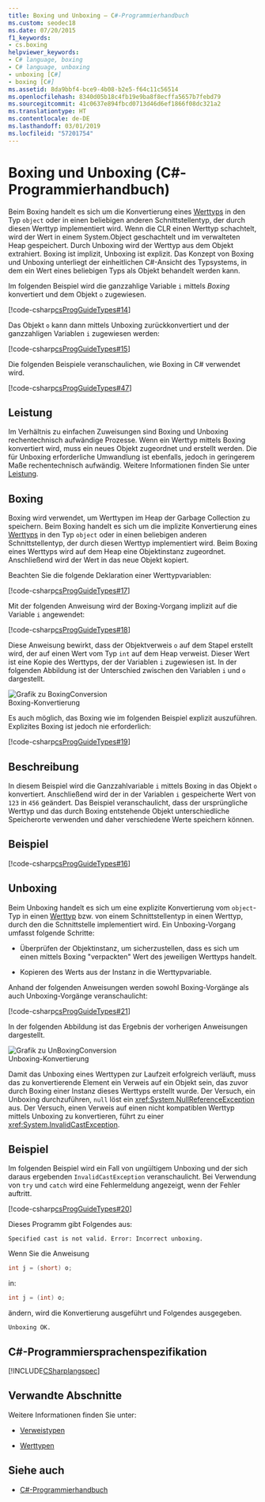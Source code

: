 ```yaml
---
title: Boxing und Unboxing – C#-Programmierhandbuch
ms.custom: seodec18
ms.date: 07/20/2015
f1_keywords:
- cs.boxing
helpviewer_keywords:
- C# language, boxing
- C# language, unboxing
- unboxing [C#]
- boxing [C#]
ms.assetid: 8da9bbf4-bce9-4b08-b2e5-f64c11c56514
ms.openlocfilehash: 8340d05b18c4fb19e9ba8f8ecffa5657b7febd79
ms.sourcegitcommit: 41c0637e894fbcd0713d46d6ef1866f08dc321a2
ms.translationtype: HT
ms.contentlocale: de-DE
ms.lasthandoff: 03/01/2019
ms.locfileid: "57201754"
---
```

# <a name="boxing-and-unboxing-c-programming-guide"></a>Boxing und Unboxing (C#-Programmierhandbuch)
Beim Boxing handelt es sich um die Konvertierung eines [Werttyps](../../../csharp/language-reference/keywords/value-types.md) in den Typ `object` oder in einen beliebigen anderen Schnittstellentyp, der durch diesen Werttyp implementiert wird. Wenn die CLR einen Werttyp schachtelt, wird der Wert in einem System.Object geschachtelt und im verwalteten Heap gespeichert. Durch Unboxing wird der Werttyp aus dem Objekt extrahiert. Boxing ist implizit, Unboxing ist explizit. Das Konzept von Boxing und Unboxing unterliegt der einheitlichen C#-Ansicht des Typsystems, in dem ein Wert eines beliebigen Typs als Objekt behandelt werden kann.  
  
 Im folgenden Beispiel wird die ganzzahlige Variable `i` mittels *Boxing* konvertiert und dem Objekt `o` zugewiesen.  
  
 [!code-csharp[csProgGuideTypes#14](~/samples/snippets/csharp/VS_Snippets_VBCSharp/CsProgGuideTypes/CS/Class1.cs#14)]  
  
 Das Objekt `o` kann dann mittels Unboxing zurückkonvertiert und der ganzzahligen Variablen `i` zugewiesen werden:  
  
 [!code-csharp[csProgGuideTypes#15](~/samples/snippets/csharp/VS_Snippets_VBCSharp/CsProgGuideTypes/CS/Class1.cs#15)]  
  
 Die folgenden Beispiele veranschaulichen, wie Boxing in C# verwendet wird.  
  
 [!code-csharp[csProgGuideTypes#47](~/samples/snippets/csharp/VS_Snippets_VBCSharp/CsProgGuideTypes/CS/Class1.cs#47)]  
  
## <a name="performance"></a>Leistung  
 Im Verhältnis zu einfachen Zuweisungen sind Boxing und Unboxing rechentechnisch aufwändige Prozesse. Wenn ein Werttyp mittels Boxing konvertiert wird, muss ein neues Objekt zugeordnet und erstellt werden. Die für Unboxing erforderliche Umwandlung ist ebenfalls, jedoch in geringerem Maße rechentechnisch aufwändig. Weitere Informationen finden Sie unter [Leistung](../../../../docs/framework/performance/performance-tips.md).  
  
## <a name="boxing"></a>Boxing  
 Boxing wird verwendet, um Werttypen im Heap der Garbage Collection zu speichern. Beim Boxing handelt es sich um die implizite Konvertierung eines [Werttyps](../../../csharp/language-reference/keywords/value-types.md) in den Typ `object` oder in einen beliebigen anderen Schnittstellentyp, der durch diesen Werttyp implementiert wird. Beim Boxing eines Werttyps wird auf dem Heap eine Objektinstanz zugeordnet. Anschließend wird der Wert in das neue Objekt kopiert.  
  
 Beachten Sie die folgende Deklaration einer Werttypvariablen:  
  
 [!code-csharp[csProgGuideTypes#17](~/samples/snippets/csharp/VS_Snippets_VBCSharp/CsProgGuideTypes/CS/Class1.cs#17)]  
  
 Mit der folgenden Anweisung wird der Boxing-Vorgang implizit auf die Variable `i` angewendet:  
  
 [!code-csharp[csProgGuideTypes#18](~/samples/snippets/csharp/VS_Snippets_VBCSharp/CsProgGuideTypes/CS/Class1.cs#18)]  
  
 Diese Anweisung bewirkt, dass der Objektverweis `o` auf dem Stapel erstellt wird, der auf einen Wert vom Typ `int` auf dem Heap verweist. Dieser Wert ist eine Kopie des Werttyps, der der Variablen `i` zugewiesen ist. In der folgenden Abbildung ist der Unterschied zwischen den Variablen `i` und `o` dargestellt.  
  
 ![Grafik zu BoxingConversion](../../../csharp/programming-guide/types/media/vcboxingconversion.gif "vcBoxingConversion")  
Boxing-Konvertierung  
  
 Es auch möglich, das Boxing wie im folgenden Beispiel explizit auszuführen. Explizites Boxing ist jedoch nie erforderlich:  
  
 [!code-csharp[csProgGuideTypes#19](~/samples/snippets/csharp/VS_Snippets_VBCSharp/CsProgGuideTypes/CS/Class1.cs#19)]  
  
## <a name="description"></a>Beschreibung  
 In diesem Beispiel wird die Ganzzahlvariable `i` mittels Boxing in das Objekt `o` konvertiert. Anschließend wird der in der Variablen `i` gespeicherte Wert von `123` in `456` geändert. Das Beispiel veranschaulicht, dass der ursprüngliche Werttyp und das durch Boxing entstehende Objekt unterschiedliche Speicherorte verwenden und daher verschiedene Werte speichern können.  
  
## <a name="example"></a>Beispiel  
 [!code-csharp[csProgGuideTypes#16](~/samples/snippets/csharp/VS_Snippets_VBCSharp/CsProgGuideTypes/CS/Class1.cs#16)]  
  
## <a name="unboxing"></a>Unboxing  
 Beim Unboxing handelt es sich um eine explizite Konvertierung vom `object`-Typ in einen [Werttyp](../../../csharp/language-reference/keywords/value-types.md) bzw. von einem Schnittstellentyp in einen Werttyp, durch den die Schnittstelle implementiert wird. Ein Unboxing-Vorgang umfasst folgende Schritte:  
  
-   Überprüfen der Objektinstanz, um sicherzustellen, dass es sich um einen mittels Boxing "verpackten" Wert des jeweiligen Werttyps handelt.  
  
-   Kopieren des Werts aus der Instanz in die Werttypvariable.  
  
 Anhand der folgenden Anweisungen werden sowohl Boxing-Vorgänge als auch Unboxing-Vorgänge veranschaulicht:  
  
 [!code-csharp[csProgGuideTypes#21](~/samples/snippets/csharp/VS_Snippets_VBCSharp/CsProgGuideTypes/CS/Class1.cs#21)]  
  
 In der folgenden Abbildung ist das Ergebnis der vorherigen Anweisungen dargestellt.  
  
 ![Grafik zu UnBoxingConversion](../../../csharp/programming-guide/types/media/vcunboxingconversion.gif "vcUnBoxingConversion")  
Unboxing-Konvertierung  
  
 Damit das Unboxing eines Werttypen zur Laufzeit erfolgreich verläuft, muss das zu konvertierende Element ein Verweis auf ein Objekt sein, das zuvor durch Boxing einer Instanz dieses Werttyps erstellt wurde. Der Versuch, ein Unboxing durchzuführen, `null` löst ein <xref:System.NullReferenceException> aus. Der Versuch, einen Verweis auf einen nicht kompatiblen Werttyp mittels Unboxing zu konvertieren, führt zu einer <xref:System.InvalidCastException>.  
  
## <a name="example"></a>Beispiel  
 Im folgenden Beispiel wird ein Fall von ungültigem Unboxing und der sich daraus ergebenden `InvalidCastException` veranschaulicht. Bei Verwendung von `try` und `catch` wird eine Fehlermeldung angezeigt, wenn der Fehler auftritt.  
  
 [!code-csharp[csProgGuideTypes#20](~/samples/snippets/csharp/VS_Snippets_VBCSharp/CsProgGuideTypes/CS/Class1.cs#20)]  
  
 Dieses Programm gibt Folgendes aus:  
  
 `Specified cast is not valid. Error: Incorrect unboxing.`  
  
 Wenn Sie die Anweisung  
  
```csharp
int j = (short) o;  
```  
  
 in:  
  
```csharp
int j = (int) o;  
```  
  
 ändern, wird die Konvertierung ausgeführt und Folgendes ausgegeben.  
  
 `Unboxing OK.`  
  
## <a name="c-language-specification"></a>C#-Programmiersprachenspezifikation  
 [!INCLUDE[CSharplangspec](~/includes/csharplangspec-md.md)]  
  
## <a name="related-sections"></a>Verwandte Abschnitte  
 Weitere Informationen finden Sie unter:   
  
-   [Verweistypen](../../../csharp/language-reference/keywords/reference-types.md)  
  
-   [Werttypen](../../../csharp/language-reference/keywords/value-types.md)  
  
## <a name="see-also"></a>Siehe auch

- [C#-Programmierhandbuch](../../../csharp/programming-guide/index.md)
